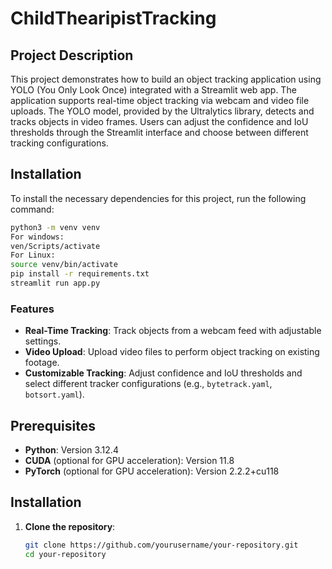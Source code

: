 # ChildThearipistTracking

## Project Description

This project demonstrates how to build an object tracking application using YOLO (You Only Look Once) integrated with a Streamlit web app. The application supports real-time object tracking via webcam and video file uploads. The YOLO model, provided by the Ultralytics library, detects and tracks objects in video frames. Users can adjust the confidence and IoU thresholds through the Streamlit interface and choose between different tracking configurations.
## Installation

To install the necessary dependencies for this project, run the following command:

```bash
python3 -m venv venv
For windows:
ven/Scripts/activate
For Linux:
source venv/bin/activate
pip install -r requirements.txt
streamlit run app.py
```
  

### Features

- **Real-Time Tracking**: Track objects from a webcam feed with adjustable settings.
- **Video Upload**: Upload video files to perform object tracking on existing footage.
- **Customizable Tracking**: Adjust confidence and IoU thresholds and select different tracker configurations (e.g., `bytetrack.yaml`, `botsort.yaml`).

## Prerequisites

- **Python**: Version 3.12.4
- **CUDA** (optional for GPU acceleration): Version 11.8
- **PyTorch** (optional for GPU acceleration): Version 2.2.2+cu118

## Installation

1. **Clone the repository**:

   ```bash
   git clone https://github.com/yourusername/your-repository.git
   cd your-repository
